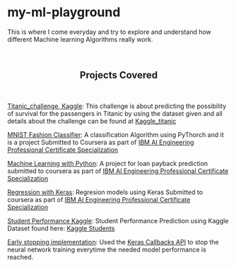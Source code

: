 # my-ml-playground
This is where I come everyday and try to explore and understand how different Machine learning Algorithms really work.

<!-- START NEW SECTION -->
<div align="center">
<br><p align="centre"><h2>Projects Covered</h2></p>
<br>
</div>

[Titanic_challenge, Kaggle](https://github.com/hirwa-nshuti/my-ml-playground/tree/main/Titanic_challenge): 
This challenge is about predicting the possibility of survival for the passengers in Titanic 
by using the dataset given and all details about the challenge can be found at 
[Kaggle_titanic](https://www.kaggle.com/c/titanic)

[MNIST Fashion Classifier](https://github.com/hirwa-nshuti/my-ml-playground/tree/main/MNIST%20Classifier):
A classification Algorithm using PyThorch and it is a project Submitted to Coursera as part of 
[IBM AI Engineering Professional Certificate Specialization](https://www.coursera.org/professional-certificates/ai-engineer)

[Machine Learning with Python](https://github.com/hirwa-nshuti/my-ml-playground/tree/main/Machine%20Learning%20with%20Python):
A project for loan payback prediction submitted to coursera as part of 
[IBM AI Engineering Professional Certificate Specialization](https://www.coursera.org/professional-certificates/ai-engineer)

[Regression with Keras](https://github.com/hirwa-nshuti/my-ml-playground/tree/main/Regression_with_keras):
Regresion models using Keras Submitted to coursera as part of 
[IBM AI Engineering Professional Certificate Specialization](https://www.coursera.org/professional-certificates/ai-engineer)

[Student Performance Kaggle](https://github.com/hirwa-nshuti/my-ml-playground/tree/main/Student%20Performance%20Kaggle):
Student Performance Prediction using Kaggle Dataset found here: [Kaggle Students](https://www.kaggle.com/larsen0966/student-performance-data-set)

[Early stopping implementation](https://github.com/hirwa-nshuti/my-ml-playground/tree/main/Callbacks):
Used the [Keras Callbacks API](https://keras.io/api/callbacks/) to stop the neural network training everytime the needed 
model performance is reached.